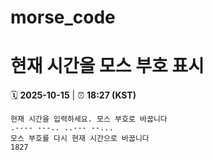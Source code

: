 # morse_code
# 현재 시간을 모스 부호 표시
<!-- MORSE_TIME_START -->
🗓️ **2025-10-15** | ⏰ **18:27 (KST)**

```
현재 시간을 입력하세요. 모스 부호로 바꿉니다
.---- ---.. ..--- --...
모스 부호를 다시 현재 시간으로 바꿉니다
1827
```
<!-- MORSE_TIME_END -->
